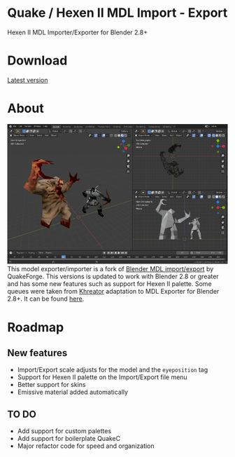 # Quake / Hexen II MDL Import - Export
Hexen II MDL Importer/Exporter for Blender 2.8+

# Download
[Latest version](https://mega.nz/#!PVdkiazA)

# About
![Importer in action](screenshot.png)
This model exporter/importer is a fork of [Blender MDL import/export](https://en.blender.org/index.php/Extensions:2.6/Py/Scripts/Import-Export/Quake_mdl) by QuakeForge.
This versions is updated to work with Blender 2.8 or greater and has some new features such as support for Hexen II palette.
Some queues were taken from [Khreator](https://twitter.com/khreathor) adaptation to MDL Exporter for Blender 2.8+. It can be found [here](https://bitbucket.org/khreathor/mdl-for-blender/wiki/Home).

# Roadmap
## New features
- Import/Export scale adjusts for the model and the `eyeposition` tag
- Support for Hexen II palette on the Import/Export file menu
- Better support for skins
- Emissive material added automatically

## TO DO
- Add support for custom palettes
- Add support for boilerplate QuakeC
- Major refactor code for speed and organization
